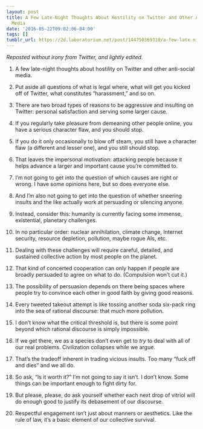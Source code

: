```yaml
---
layout: post
title: A Few Late-Night Thoughts About Hostility on Twitter and Other Anti-Social
  Media
date: '2016-05-22T09:02:06-04:00'
tags: []
tumblr_url: https://2d.laboratorium.net/post/144750369310/a-few-late-night-thoughts-about-hostility-on
---
```

_Reposted without irony from Twitter, and lightly edited._

1. A few late-night thoughts about hostility on Twitter and other anti-social media.

2. Put aside all questions of what is legal where, what will get you kicked off of Twitter, what constitutes “harassment,” and so on.

3. There are two broad types of reasons to be aggressive and insulting on Twitter: personal satisfaction and serving some larger cause.

4. If you regularly take pleasure from demeaning other people online, you have a serious character flaw, and you should stop.

5. If you do it only occasionally to blow off steam, you still have a character flaw (a different and lesser one), and you still should stop.

6. That leaves the impersonal motivation: attacking people because it helps advance a larger and important cause you’re committed to.

7. I’m not going to get into the question of which causes are right or wrong. I have some opinions here, but so does everyone else.

8. And I’m also not going to get into the question of whether sneering insults and the like actually work at persuading or silencing anyone.

9. Instead, consider this: humanity is currently facing some immense, existential, planetary challenges.

10. In no particular order: nuclear annihilation, climate change, Internet security, resource depletion, pollution, maybe rogue AIs, etc.

11. Dealing with these challenges will require careful, detailed, and sustained collective action by most people on the planet.

12. That kind of concerted cooperation can only happen if people are broadly persuaded to agree on what to do. (Compulsion won’t cut it.)

13. The possibility of persuasion depends on there being spaces where people try to convince each other in good faith by giving good reasons.

14. Every tweeted takeout attempt is like tossing another soda six-pack ring into the sea of rational discourse: that much more pollution.

15. I don’t know what the critical threshold is, but there is some point beyond which rational discourse is simply impossible.

16. If we get there, we as a species don’t even get to _try_ to deal with all of our real problems. Civilization collapses while we argue.

17. That’s the tradeoff inherent in trading vicious insults. Too many “fuck off and dies” and we all do.

18. So ask, “Is it worth it?” I’m not going to say it isn’t. I don’t know. Some things can be important enough to fight dirty for.

19. But please, please, do ask yourself whether each next drop of vitriol will do enough good to justify its debasement of our discourse.

20. Respectful engagement isn’t just about manners or aesthetics. Like the rule of law, it’s a basic element of our collective survival.

